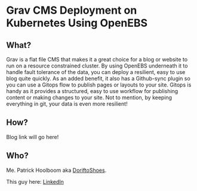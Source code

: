 # Grav CMS Deployment on Kubernetes Using OpenEBS

## What?
Grav is a flat file CMS that makes it a great choice for a blog or website to run on a resource constrained cluster.  By using OpenEBS underneath it to handle fault tolerance of the data, you can deploy a resilient, easy to use blog quite quickly.  As an added benefit, it also has a Github-sync plugin so you can use a Gitops flow to publish pages or layouts to your site.  Gitops is handy as it provides a structured, easy to use workflow for publishing content or making changes to your site.  Not to mention, by keeping everything in git, your data is even more resilient!

## How?
Blog link will go here!

## Who?
Me.  Patrick Hoolboom aka [DoriftoShoes](https://twitter.com/DoriftoShoes).

This guy here:
[LinkedIn](https://www.linkedin.com/in/pwhoolboom/)